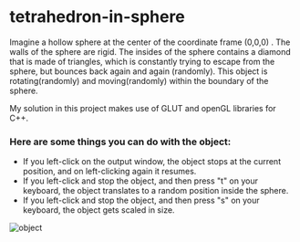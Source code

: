 # tetrahedron-in-sphere

Imagine a hollow sphere at the center of the coordinate frame (0,0,0) . 
The walls of the sphere are rigid. The insides of the sphere contains a diamond that is made of triangles, which is constantly trying to escape from the sphere, but bounces back again and again (randomly). This object is rotating(randomly) and moving(randomly) within the boundary of the sphere. 

My solution in this project makes use of GLUT and openGL libraries for C++.


### Here are some things you can do with the object:
- If you left-click on the output window, the object stops at the current position, and on left-clicking again it resumes.
- If you left-click and stop the object, and then press "t" on your keyboard, the object translates to a random position inside the sphere.
- If you left-click and stop the object, and then press "s" on your keyboard, the object gets scaled in size.

![object](https://github.com/ajayanilkumar/tetrahedron-in-sphere/assets/79352659/a9cf32f4-3e7b-4165-a095-5343867f1f96)

